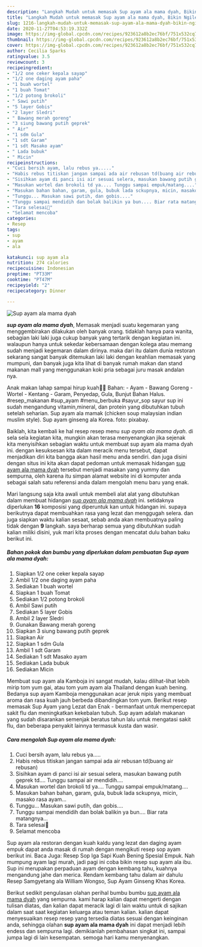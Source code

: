 ```yaml
---
description: "Langkah Mudah untuk memasak Sup ayam ala mama dyah, Bikin Ngiler"
title: "Langkah Mudah untuk memasak Sup ayam ala mama dyah, Bikin Ngiler"
slug: 1216-langkah-mudah-untuk-memasak-sup-ayam-ala-mama-dyah-bikin-ngiler
date: 2020-11-27T04:53:19.332Z
image: https://img-global.cpcdn.com/recipes/923612a8b2ec76bf/751x532cq70/sup-ayam-ala-mama-dyah-foto-resep-utama.jpg
thumbnail: https://img-global.cpcdn.com/recipes/923612a8b2ec76bf/751x532cq70/sup-ayam-ala-mama-dyah-foto-resep-utama.jpg
cover: https://img-global.cpcdn.com/recipes/923612a8b2ec76bf/751x532cq70/sup-ayam-ala-mama-dyah-foto-resep-utama.jpg
author: Cecilia Sparks
ratingvalue: 3.5
reviewcount: 3
recipeingredient:
- "1/2 one ceker kepala sayap"
- "1/2 one daging ayam paha"
- "1 buah wortel"
- "1 buah Tomat"
- "1/2 potong brokoli"
- " Sawi putih"
- "5 layer Gobis"
- "2 layer Sledri"
- " Bawang merah goreng"
- "3 siung bawang putih geprek"
- " Air"
- "1 sdm Gula"
- "1 sdt Garam"
- "1 sdt Masako ayam"
- " Lada bubuk"
- " Micin"
recipeinstructions:
- "Cuci bersih ayam, lalu rebus ya....."
- "Habis rebus titiskan jangan sampai ada air rebusan td(buang air rebusan)"
- "Sisihkan ayam di panci isi air sesuai selera, masukan bawang putih geprek td.... Tunggu sampai air mendidih...."
- "Masukan wortel dan brokoli td ya.... Tunggu sampai empuk/matang...."
- "Masukan bahan bahan, garam, gula, bubuk lada sckupnya, micin, masako rasa ayam..."
- "Tunggu... Masukan sawi putih, dan gobis...."
- "Tunggu sampai mendidih dan bolak balikin ya bun.... Biar rata matangnya..."
- "Tara selesai🤗"
- "Selamat mencoba"
categories:
- Resep
tags:
- sup
- ayam
- ala

katakunci: sup ayam ala 
nutrition: 274 calories
recipecuisine: Indonesian
preptime: "PT33M"
cooktime: "PT47M"
recipeyield: "2"
recipecategory: Dinner

---
```



![Sup ayam ala mama dyah](https://img-global.cpcdn.com/recipes/923612a8b2ec76bf/751x532cq70/sup-ayam-ala-mama-dyah-foto-resep-utama.jpg)

<b><i>sup ayam ala mama dyah</i></b>, Memasak menjadi suatu kegemaran yang menggembirakan dilakukan oleh banyak orang. tidaklah hanya para wanita, sebagian laki laki juga cukup banyak yang tertarik dengan kegiatan ini. walaupun hanya untuk sekedar kebersamaan dengan kolega atau memang sudah menjadi kegemaran dalam dirinya. maka dari itu dalam dunia restoran sekarang sangat banyak ditemukan laki laki dengan keahlian memasak yang mumpuni, dan banyak juga kita lihat di banyak rumah makan dan stand makanan mall yang menggunakan koki pria sebagai juru masak andalan nya.

Anak makan lahap sampai hirup kuah🤪🤪 Bahan: - Ayam - Bawang Goreng - Wortel - Kentang - Garam, Penyedap, Gula, Bunjut Bahan Halus. #resep_makanan #sup_ayam #menu_berbuka #sayur_sop sayur sup ini sudah mengandung vitamin,mineral, dan protein yang dibutuhkan tubuh setelah seharian. Sup ayam ala mamak (chicken soup malaysian indian muslim style). Sup ayam ginseng ala Korea. foto: pixabay.

Baiklah, kita kembali ke hal resep resep menu <i>sup ayam ala mama dyah</i>. di sela sela kegiatan kita, mungkin akan terasa menyenangkan jika sejenak kita menyisihkan sebagian waktu untuk membuat sup ayam ala mama dyah ini. dengan kesuksesan kita dalam meracik menu tersebut, dapat menjadikan diri kita bangga akan hasil menu anda sendiri. dan juga disini dengan situs ini kita akan dapat pedoman untuk memasak hidangan <u>sup ayam ala mama dyah</u> tersebut menjadi masakan yang yummy dan sempurna, oleh karena itu simpan alamat website ini di komputer anda sebagai salah satu referensi anda dalam mengolah menu baru yang enak.


Mari langsung saja kita awali untuk membeli alat alat yang dibutuhkan dalam membuat hidangan <u><i>sup ayam ala mama dyah</i></u> ini. setidaknya diperlukan <b>16</b> komposisi yang diperuntuk kan untuk hidangan ini. supaya berikutnya dapat membuahkan rasa yang lezat dan menggugah selera. dan juga siapkan waktu kalian sesaat, sebab anda akan membuatnya paling tidak dengan <b>9</b> langkah. saya berharap semua yang dibutuhkan sudah kalian miliki disini, yuk mari kita proses dengan mencatat dulu bahan baku berikut ini.

<!--inarticleads1-->

##### Bahan pokok dan bumbu yang diperlukan dalam pembuatan Sup ayam ala mama dyah:

1. Siapkan 1/2 one ceker kepala sayap
1. Ambil 1/2 one daging ayam paha
1. Sediakan 1 buah wortel
1. Siapkan 1 buah Tomat
1. Sediakan 1/2 potong brokoli
1. Ambil  Sawi putih
1. Sediakan 5 layer Gobis
1. Ambil 2 layer Sledri
1. Gunakan  Bawang merah goreng
1. Siapkan 3 siung bawang putih geprek
1. Siapkan  Air
1. Siapkan 1 sdm Gula
1. Ambil 1 sdt Garam
1. Sediakan 1 sdt Masako ayam
1. Sediakan  Lada bubuk
1. Sediakan  Micin


Membuat sup ayam ala Kamboja ini sangat mudah, kalau dilihat-lihat lebih mirip tom yum gai, atau tom yum ayam ala Thailand dengan kuah bening. Bedanya sup ayam Kamboja menggunakan acar jeruk nipis yang membuat aroma dan rasa kuah jauh berbeda dibandingkan tom yum. Berikut resep memasak Sup Ayam yang Lezat dan Enak - bermanfaat untuk mempercepat sakit flu dan meningkatkan kekebalan tubuh. Sup ayam adalah makanan yang sudah disarankan semenjak beratus tahun lalu untuk mengatasi sakit flu, dan beberapa penyakit lainnya termasuk kusta dan wasir. 

<!--inarticleads2-->

##### Cara mengolah Sup ayam ala mama dyah:

1. Cuci bersih ayam, lalu rebus ya.....
1. Habis rebus titiskan jangan sampai ada air rebusan td(buang air rebusan)
1. Sisihkan ayam di panci isi air sesuai selera, masukan bawang putih geprek td.... Tunggu sampai air mendidih....
1. Masukan wortel dan brokoli td ya.... Tunggu sampai empuk/matang....
1. Masukan bahan bahan, garam, gula, bubuk lada sckupnya, micin, masako rasa ayam...
1. Tunggu... Masukan sawi putih, dan gobis....
1. Tunggu sampai mendidih dan bolak balikin ya bun.... Biar rata matangnya...
1. Tara selesai🤗
1. Selamat mencoba


Sup ayam ala restoran dengan kuah kaldu yang lezat dan daging ayam empuk dapat anda masak di rumah dengan mengikuti resep sop ayam berikut ini. Baca Juga: Resep Sop Iga Sapi Kuah Bening Spesial Empuk. Nah mumpung ayam lagi murah, jadi pagi ini coba bikin resep sup ayam ala ibu. Sup ini merupakan perpaduan ayam dengan kembang tahu, kuahnya mengandung jahe dan merica. Rendam kembang tahu dalam air dahulu Resep Samgyetang ala William Wongso, Sup Ayam Ginseng Khas Korea. 

Berikut sedikit pengulasan olahan perihal bumbu bumbu <u>sup ayam ala mama dyah</u> yang sempurna. kami harap kalian dapat mengerti dengan tulisan diatas, dan kalian dapat meracik lagi di lain waktu untuk di sajikan dalam saat saat kegiatan keluarga atau teman kalian. kalian dapat menyesuaikan resep resep yang tersedia diatas sesuai dengan keinginan anda, sehingga olahan <b>sup ayam ala mama dyah</b> ini dapat menjadi lebih endess dan sempurna lagi. demikianlah pembahasan singkat ini, sampai jumpa lagi di lain kesempatan. semoga hari kamu menyenangkan.
